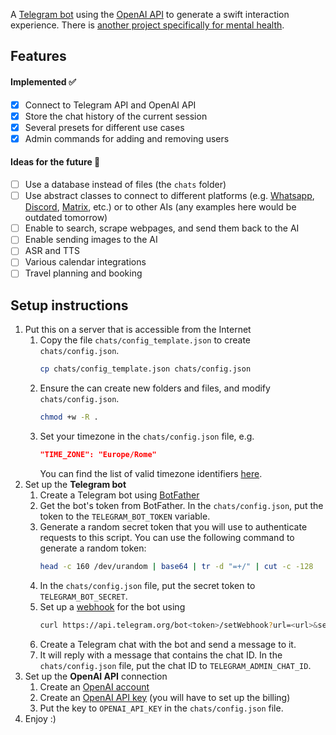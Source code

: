 A [Telegram bot](https://core.telegram.org/bots/api) using the [OpenAI API](https://platform.openai.com/docs/api-reference/) to generate a swift interaction experience. There is [another project specifically for mental health](https://github.com/adrianmueller-eu/mental_health_bot).

## Features

#### Implemented ✅
- [x] Connect to Telegram API and OpenAI API
- [x] Store the chat history of the current session
- [x] Several presets for different use cases
- [x] Admin commands for adding and removing users

#### Ideas for the future 🔮
- [ ] Use a database instead of files (the `chats` folder)
- [ ] Use abstract classes to connect to different platforms (e.g. [Whatsapp](https://business.whatsapp.com/developers/developer-hub), [Discord](https://discord.com/developers/applications), [Matrix](https://matrix.org/faq/#bots), etc.) or to other AIs (any examples here would be outdated tomorrow)
- [ ] Enable to search, scrape webpages, and send them back to the AI
- [ ] Enable sending images to the AI
- [ ] ASR and TTS
- [ ] Various calendar integrations
- [ ] Travel planning and booking

## Setup instructions

1. Put this on a server that is accessible from the Internet
    1. Copy the file `chats/config_template.json` to create `chats/config.json`.
        ```bash
        cp chats/config_template.json chats/config.json
        ```
    2. Ensure the can create new folders and files, and modify `chats/config.json`.
        ```bash
        chmod +w -R .
        ```
    3. Set your timezone in the `chats/config.json` file, e.g.
        ```json
        "TIME_ZONE": "Europe/Rome"
        ```
        You can find the list of valid timezone identifiers [here](https://www.php.net/manual/en/timezones.php).
2. Set up the **Telegram bot**
    1. Create a Telegram bot using [BotFather](https://t.me/botfather)
    2. Get the bot's token from BotFather. In the `chats/config.json`, put the token to the `TELEGRAM_BOT_TOKEN` variable.
    3. Generate a random secret token that you will use to authenticate requests to this script. You can use the following command to generate a random token:
        ```bash
        head -c 160 /dev/urandom | base64 | tr -d "=+/" | cut -c -128
        ```
    4. In the `chats/config.json` file, put the secret token to `TELEGRAM_BOT_SECRET`.
    5. Set up a [webhook](https://core.telegram.org/bots/api#setwebhook) for the bot using
        ```bash
        curl https://api.telegram.org/bot<token>/setWebhook?url=<url>&secret_token=<secret_token>
        ```
    6. Create a Telegram chat with the bot and send a message to it.
    7. It will reply with a message that contains the chat ID. In the `chats/config.json` file, put the chat ID to `TELEGRAM_ADMIN_CHAT_ID`.
3. Set up the **OpenAI API** connection
    1. Create an [OpenAI account](https://beta.openai.com/signup)
    2. Create an [OpenAI API key](https://beta.openai.com/account/api-keys) (you will have to set up the billing)
    3. Put the key to `OPENAI_API_KEY` in the `chats/config.json` file.
4. Enjoy :)